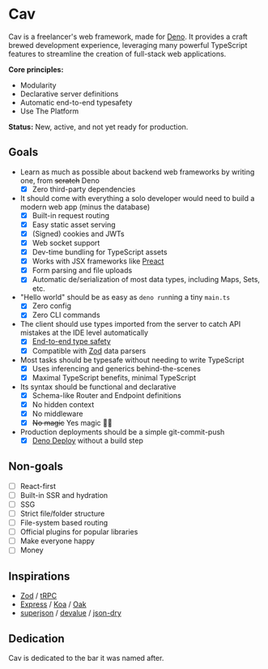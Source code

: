 # Cav

Cav is a freelancer's web framework, made for [Deno](https://deno.land). It
provides a craft brewed development experience, leveraging many powerful
TypeScript features to streamline the creation of full-stack web applications.

**Core principles:**

- Modularity
- Declarative server definitions
- Automatic end-to-end typesafety
- Use The Platform

**Status:** New, active, and not yet ready for production.

## Goals

- Learn as much as possible about backend web frameworks by writing one, from
  ~~scratch~~ Deno
  - [x] Zero third-party dependencies
- It should come with everything a solo developer would need to build a modern
  web app (minus the database)
  - [x] Built-in request routing
  - [x] Easy static asset serving
  - [x] (Signed) cookies and JWTs
  - [x] Web socket support
  - [x] Dev-time bundling for TypeScript assets
  - [x] Works with JSX frameworks like [Preact](https://preactjs.com)
  - [x] Form parsing and file uploads
  - [x] Automatic de/serialization of most data types, including Maps, Sets,
        etc.
- "Hello world" should be as easy as `deno run`ning a tiny `main.ts`
  - [x] Zero config
  - [x] Zero CLI commands
- The client should use types imported from the server to catch API mistakes at
  the IDE level automatically
  - [x] [End-to-end type safety](https://colinhacks.com/essays/painless-typesafety)
  - [x] Compatible with [Zod](https://github.com/colinhacks/zod) data parsers
- Most tasks should be typesafe without needing to write TypeScript
  - [x] Uses inferencing and generics behind-the-scenes
  - [x] Maximal TypeScript benefits, minimal TypeScript
- Its syntax should be functional and declarative
  - [x] Schema-like Router and Endpoint definitions
  - [x] No hidden context
  - [x] No middleware
  - [x] ~~No magic~~ Yes magic 🧙‍♂️
- Production deployments should be a simple git-commit-push
  - [x] [Deno Deploy](https://deno.com) without a build step

## Non-goals

- [ ] React-first
- [ ] Built-in SSR and hydration
- [ ] SSG
- [ ] Strict file/folder structure
- [ ] File-system based routing
- [ ] Official plugins for popular libraries
- [ ] Make everyone happy
- [ ] Money

## Inspirations

- [Zod](https://github.com/colinhacks/zod) / [tRPC](https://trpc.io)
- [Express](https://expressjs.com/) / [Koa](https://koajs.com/) /
  [Oak](https://oakserver.github.io/oak/)
- [superjson](https://github.com/blitz-js/superjson) /
  [devalue](https://github.com/Rich-Harris/devalue) /
  [json-dry](https://github.com/11ways/json-dry)

## Dedication

Cav is dedicated to the bar it was named after.